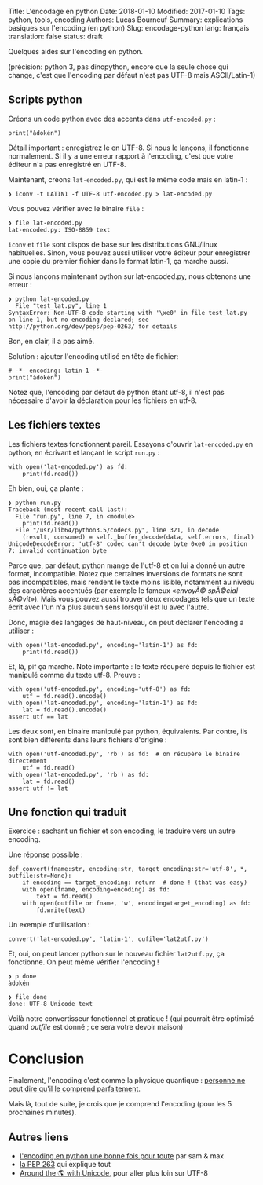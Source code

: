 Title: L'encodage en python
Date: 2018-01-10
Modified: 2017-01-10
Tags: python, tools, encoding
Authors: Lucas Bourneuf
Summary: explications basiques sur l'encoding (en python)
Slug: encodage-python
lang: français
translation: false
status: draft


Quelques aides sur l'encoding en python.

(précision: python 3, pas dinopython, encore que la seule chose qui change, c'est que l'encoding par défaut n'est pas UTF-8 mais ASCII/Latin-1)


## Scripts python

Créons un code python avec des accents dans `utf-encoded.py` :

    print("àdokén")

Détail important : enregistrez le en UTF-8.
Si nous le lançons, il fonctionne normalement. Si il y a une erreur rapport à l'encoding,
c'est que votre éditeur n'a pas enregistré en UTF-8.

Maintenant, créons `lat-encoded.py`, qui est le même code mais en latin-1 :

    ❯ iconv -t LATIN1 -f UTF-8 utf-encoded.py > lat-encoded.py

Vous pouvez vérifier avec le binaire `file` :

    ❯ file lat-encoded.py
    lat-encoded.py: ISO-8859 text

`iconv` et `file` sont dispos de base sur les distributions GNU/linux habituelles. Sinon, vous pouvez aussi utiliser votre éditeur pour enregistrer une copie du premier fichier dans le format latin-1, ça marche aussi.

Si nous lançons maintenant python sur lat-encoded.py, nous obtenons une erreur :

    ❯ python lat-encoded.py
      File "test_lat.py", line 1
    SyntaxError: Non-UTF-8 code starting with '\xe0' in file test_lat.py on line 1, but no encoding declared; see http://python.org/dev/peps/pep-0263/ for details

Bon, en clair, il a pas aimé.

Solution : ajouter l'encoding utilisé en tête de fichier:

    # -*- encoding: latin-1 -*-
    print("àdokén")

Notez que, l'encoding par défaut de python étant utf-8,
il n'est pas nécessaire d'avoir la déclaration pour les fichiers en utf-8.


## Les fichiers textes
Les fichiers textes fonctionnent pareil.
Essayons d'ouvrir `lat-encoded.py` en python, en écrivant et lançant le script `run.py` :

    with open('lat-encoded.py') as fd:
        print(fd.read())

Eh bien, oui, ça plante :

    ❯ python run.py
    Traceback (most recent call last):
      File "run.py", line 7, in <module>
        print(fd.read())
      File "/usr/lib64/python3.5/codecs.py", line 321, in decode
        (result, consumed) = self._buffer_decode(data, self.errors, final)
    UnicodeDecodeError: 'utf-8' codec can't decode byte 0xe0 in position 7: invalid continuation byte

Parce que, par défaut, python mange de l'utf-8 et on lui a donné un autre format, incompatible.
Notez que certaines inversions de formats ne sont pas incompatibles, mais rendent le texte moins lisible, notamment au niveau des caractères accentués (par exemple le fameux «*envoyÃ© spÃ©cial sÃ©vit*»). Mais vous pouvez aussi trouver deux encodages tels que un texte écrit avec l'un n'a plus aucun sens lorsqu'il est lu avec l'autre.

Donc, magie des langages de haut-niveau, on peut déclarer l'encoding a utiliser :

    with open('lat-encoded.py', encoding='latin-1') as fd:
        print(fd.read())

Et, là, pif ça marche.
Note importante : le texte récupéré depuis le fichier est manipulé comme du texte utf-8. Preuve :

    with open('utf-encoded.py', encoding='utf-8') as fd:
        utf = fd.read().encode()
    with open('lat-encoded.py', encoding='latin-1') as fd:
        lat = fd.read().encode()
    assert utf == lat

Les deux sont, en binaire manipulé par python, équivalents.
Par contre, ils sont bien différents dans leurs fichiers d'origine :

    with open('utf-encoded.py', 'rb') as fd:  # on récupère le binaire directement
        utf = fd.read()
    with open('lat-encoded.py', 'rb') as fd:
        lat = fd.read()
    assert utf != lat


## Une fonction qui traduit
Exercice : sachant un fichier et son encoding, le traduire vers un autre encoding.

Une réponse possible :

    def convert(fname:str, encoding:str, target_encoding:str='utf-8', *, outfile:str=None):
        if encoding == target_encoding: return  # done ! (that was easy)
        with open(fname, encoding=encoding) as fd:
            text = fd.read()
        with open(outfile or fname, 'w', encoding=target_encoding) as fd:
            fd.write(text)

Un exemple d'utilisation :

    convert('lat-encoded.py', 'latin-1', oufile='lat2utf.py')

Et, oui, on peut lancer python sur le nouveau fichier `lat2utf.py`, ça fonctionne. On peut même vérifier l'encoding !

    ❯ p done
    àdokén

    ❯ file done
    done: UTF-8 Unicode text

Voilà notre convertisseur fonctionnel et pratique !
(qui pourrait être optimisé quand *outfile* est donné ; ce sera votre devoir maison)


# Conclusion
Finalement, l'encoding c'est comme la physique quantique :
[personne ne peut dire qu'il le comprend parfaitement](https://www.quora.com/Is-it-true-that-no-one-really-understands-quantum-mechanics).

Mais là, tout de suite, je crois que je comprend l'encoding (pour les 5 prochaines minutes).


## Autres liens
- [l'encoding en python une bonne fois pour toute](http://sametmax.com/lencoding-en-python-une-bonne-fois-pour-toute/) par sam & max
- [la PEP 263](https://norasandler.com/2017/11/02/Around-the-with-Unicode.html) qui explique tout
- [Around the 🌎 with Unicode](https://norasandler.com/2017/11/02/Around-the-with-Unicode.html), pour aller plus loin sur UTF-8
